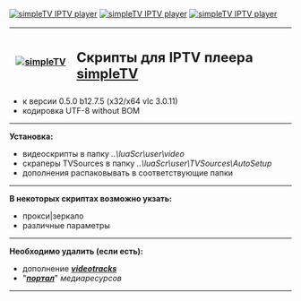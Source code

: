 [![simpleTV IPTV player](https://img.shields.io/badge/simpleTV%20IPTV%20player-YouTube%20script-red)](https://github.com/Nexterr/simpleTV.youtube)
[![simpleTV IPTV player](https://img.shields.io/badge/simpleTV%20IPTV%20player-API-blue)](http://iptv.gen12.net/dokuwiki/doku.php?id=mantis:simpletv:api)
[![simpleTV IPTV player](https://img.shields.io/badge/simpleTV%20IPTV%20player-Lua%205.1-blue)](https://www.lua.org/manual/5.1/)
<div class="table sectionedit1">
<table class="inline" style="height: 107px;" width="586">
<tbody>
<tr class="row0">
<th class="col0" style="width: 96.0167px;"><a href="http://iptv.gen12.net/"><img class="media" src="http://iptv.gen12.net/dokuwiki/lib/exe/fetch.php?cache=&amp;media=mantis:simpletv:cb0ur-wpg7e.png" alt="simpleTV" /></a></th>
<th class="col1 rightalign" style="width: 473.983px;" colspan="3">
<h2 style="text-align: left;"><strong class="">Скрипты для IPTV плеера <a class="urlextern" title="http://iptv.gen12.net" href="http://iptv.gen12.net" target="_tab" rel="nofollow noopener">simpleTV</a></strong></h2>
</th>
</tr>
</tbody>
</table>
</div>

- к версии 0.5.0 b12.7.5 (x32/x64 vlc 3.0.11)
- кодировка UTF-8 without BOM 

---------------------------------------------
**Установка:**
 - видеоскрипты в папку _..\luaScr\user\video_
 - скраперы TVSources в папку _..\luaScr\user\TVSources\AutoSetup_
 - дополнения распаковывать в соответствующие папки
---------------------------------------------
**В некоторых скриптах возможно укзать:**
 - прокси|зеркало
 - различные параметры
---------------------------------------------
**Необходимо удалить (если есть):**
- дополнение [_**videotracks**_](http://iptv.gen12.net/bugtracker/view.php?id=1704)
- "[_**портал**_](http://iptv.gen12.net/bugtracker/view.php?id=1596)" _медиаресурсов_
---------------------------------------------
